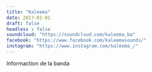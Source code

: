 ```yaml
---
title: "Kaleema"
date: 2017-01-01
draft: false
headless : false
soundcloud: "https://soundcloud.com/kaleema_ba"
facebook: "https://www.facebook.com/kaleemasounds/"
instagram: "https://www.instagram.com/kaleema_/"
---
```

Informaction de la banda